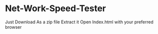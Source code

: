 # Net-Work-Speed-Tester

Just Download As a zip file
Extract it
Open Index.html with your preferred browser
